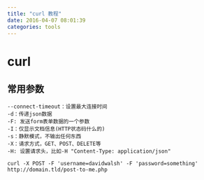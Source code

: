 ```yaml
---
title: "curl 教程"
date: 2016-04-07 08:01:39
categories: tools
---
```

# curl

## 常用参数

	--connect-timeout：设置最大连接时间
	-d：传递json数据
	-F: 发送form表单数据的一个参数
	-I：仅显示文档信息(HTTP状态码什么的)
	-s：静默模式，不输出任何东西
	-X：请求方式，GET、POST、DELETE等
	-H: 设置请求头，比如-H "Content-Type: application/json"

```
curl -X POST -F 'username=davidwalsh' -F 'password=something' http://domain.tld/post-to-me.php
```